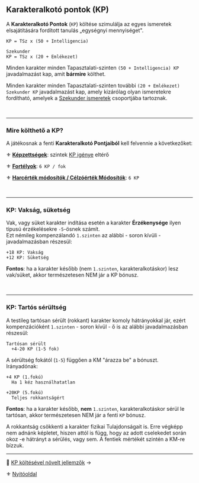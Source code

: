 ## Karakteralkotó pontok (KP)

A **Karakteralkotó Pontok** (`KP`) költése szimulálja az egyes ismeretek elsajátítására fordított tanulás „egységnyi mennyiséget".

```
KP = TSz x (50 + Intelligencia)

Szekunder
KP = TSz x (20 + Emlékezet)
```

Minden karakter minden Tapasztalati-szinten `(50 + Intelligencia) KP` javadalmazást kap, amit **bármire** költhet.

Minden karakter minden Tapasztalati-szinten további `(20 + Emlékezet) Szekunder KP` javadalmazást kap, amely kizárólag olyan ismeretekre fordítható, amelyek a [Szekunder ismeretek](010_09_primer_szekunder_ismeretek.md) csoportjába tartoznak.

<br />

---
### Mire költhető a KP?

A játékosnak a fenti **Karakteralkotó Pontjaiból** kell felvennie a következőket:

⚜️ **[Képzettségek](030_00_kepzettsegrendszer.md)**: szintek [KP igénye](030_05_kepzettsegszintek_kp_igenye.md) eltérő

⚜️ **[Fortélyok](040_fortelyok.md)**: `6 KP / fok`

⚜️ **[Harcérték módosítók / Célzóérték Módosítók](010_08_01_hm_cm.md)**: `6 KP`

<br />

---
### KP: Vakság, süketség

Vak, vagy süket karakter indítása esetén a karakter **Érzékenysége** ilyen típusú érzékelésekre `-5`-ösnek számít.\
Ezt némileg kompenzálandó `1.szinten` az alábbi - soron kívüli - javadalmazásban részesül:

```
+18 KP: Vakság
+12 KP: Süketség
```

**Fontos**: ha a karakter később (nem `1.szinten`, karakteralkotáskor) lesz vak/süket, akkor természetesen NEM jár a KP bónusz.

<br />

---
### KP: Tartós sérültség

A testileg tartósan sérült (rokkant) karakter komoly hátrányokkal jár, ezért kompenzációként `1.szinten` - soron kívül - ő is az alábbi javadalmazásban részesül:

```
Tartósan sérült
  +4-20 KP (1-5 fok)
```

A sérültség fokától (`1-5`) függően a KM "árazza be" a bónuszt.\
Irányadónak:

```
+4 KP (1.fokú)
  Ha 1 kéz használhatatlan

+20KP (5.fokú)
  Teljes rokkantságért
```

**Fontos**: ha a karakter később, **nem** `1.szinten`, karakteralkotáskor sérül le tartósan, akkor természetesen NEM jár a fenti `KP` bónusz.

A rokkantság csökkenti a karakter fizikai Tulajdonságait is. Erre végképp nem adnánk képletet, hiszen attól is függ, hogy az adott cselekedet során okoz -e hátrányt a sérülés, vagy sem. A fentiek mértékét szintén a KM-re bízzuk.

---

🔗 [KP költésével növelt jellemzők](010_08_00_kp_koltesevel_novelt_jellemzok.md) →

⚜️ [Nyitóoldal](start.md#1-karakteralkot%C3%A1s)
